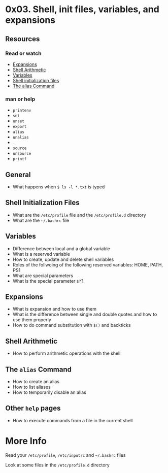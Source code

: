 # 0x03. Shell, init files, variables, and expansions
## Resources
### Read or watch
* [Expansions](http://www.linuxcommand.org/lc3_lts0080.php/)
* [Shell Arithmetic](https://www.gnu.org/software/bash/manual/html_node/Shell-Arithmetic.html/)
* [Variables](https://www.tldp.org/LDP/Bash-Beginners-Guide/html/sect_03_02.html/)
* [Shell initialization files](https://www.tldp.org/LDP/Bash-Beginners-Guide/html/sect_03_01.html/)
* [The alias Command](http://www.linfo.org/alias.html/)
### man or help
* `printenv`
* `set`
* `unset`
* `export`
* `alias`
* `unalias`
* `.`
* `source`
* `unsource`
* `printf`
## General
* What happens when `$ ls -l *.txt` is typed
## Shell Initialization Files
* What are the `/etc/profile` file and the `/etc/profile.d` directory
* What are the `~/.bashrc` file
## Variables
* Difference between local and a global variable
* What is a reserved variable
* How to create, update and delete shell variables
* Roles of the follwoing of the following reserved variables: HOME, PATH, PS1
* What are special parameters
* What is the special parameter `$?`?
## Expansions
* What is expansion and how to use them
* What is the difference between single and double quotes and how to use them properly
* How to do command substitution with `$()` and backticks
## Shell Arithmetic
* How to perform arithmetic operations with the shell
## The `alias` Command
* How to create an alias
* How to list aliases
* How to temporarily disable an alias
## Other `help` pages
* How to execute commands from a file in the current shell

# More Info
Read your `/etc/profile`, `/etc/inputrc` and `~/.bashrc` files

Look at some files in the `/etc/profile.d` directory
